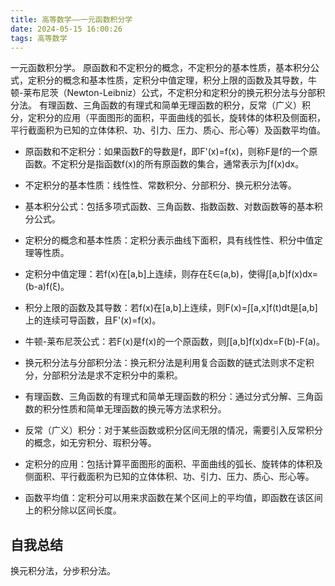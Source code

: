 ```yaml
---
title: 高等数学——一元函数积分学
date: 2024-05-15 16:00:26
tags: 高等数学
---
```


 一元函数积分学。
原函数和不定积分的概念，不定积分的基本性质，基本积分公式，定积分的概念和基本性质，定积分中值定理，积分上限的函数及其导数，牛顿-莱布尼茨（Newton-Leibniz）公式，不定积分和定积分的换元积分法与分部积分法。
有理函数、三角函数的有理式和简单无理函数的积分，反常（广义）积分，定积分的应用（平面图形的面积，平面曲线的弧长，旋转体的体积及侧面积，平行截面积为已知的立体体积、功、引力、压力、质心、形心等）及函数平均值。

- 原函数和不定积分：如果函数F的导数是f，即F'(x)=f(x)，则称F是f的一个原函数。不定积分是指函数f(x)的所有原函数的集合，通常表示为∫f(x)dx。

- 不定积分的基本性质：线性性、常数积分、分部积分、换元积分法等。

- 基本积分公式：包括多项式函数、三角函数、指数函数、对数函数等的基本积分公式。

- 定积分的概念和基本性质：定积分表示曲线下面积，具有线性性、积分中值定理等性质。

- 定积分中值定理：若f(x)在[a,b]上连续，则存在ξ∈(a,b)，使得∫[a,b]f(x)dx=(b-a)f(ξ)。

- 积分上限的函数及其导数：若f(x)在[a,b]上连续，则F(x)=∫[a,x]f(t)dt是[a,b]上的连续可导函数，且F'(x)=f(x)。

- 牛顿-莱布尼茨公式：若F(x)是f(x)的一个原函数，则∫[a,b]f(x)dx=F(b)-F(a)。

- 换元积分法与分部积分法：换元积分法是利用复合函数的链式法则求不定积分，分部积分法是求不定积分中的乘积。

- 有理函数、三角函数的有理式和简单无理函数的积分：通过分式分解、三角函数的积分性质和简单无理函数的换元等方法求积分。

- 反常（广义）积分：对于某些函数或积分区间无限的情况，需要引入反常积分的概念，如无穷积分、瑕积分等。

- 定积分的应用：包括计算平面图形的面积、平面曲线的弧长、旋转体的体积及侧面积、平行截面积为已知的立体体积、功、引力、压力、质心、形心等。

- 函数平均值：定积分可以用来求函数在某个区间上的平均值，即函数在该区间上的积分除以区间长度。

## 自我总结
换元积分法，分步积分法。
